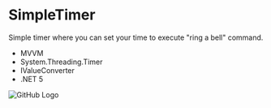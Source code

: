 # SimpleTimer
Simple timer where you can set your time to execute "ring a bell" command. 

* MVVM
* System.Threading.Timer
* IValueConverter
* .NET 5

![GitHub Logo](https://user-images.githubusercontent.com/72302395/102346879-433c1a00-3fa8-11eb-800f-cdc1d72c3e1e.png)
